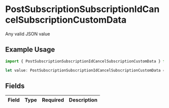 # PostSubscriptionSubscriptionIdCancelSubscriptionCustomData

Any valid JSON value

## Example Usage

```typescript
import { PostSubscriptionSubscriptionIdCancelSubscriptionCustomData } from "jani-payments/models/operations";

let value: PostSubscriptionSubscriptionIdCancelSubscriptionCustomData = {};
```

## Fields

| Field       | Type        | Required    | Description |
| ----------- | ----------- | ----------- | ----------- |